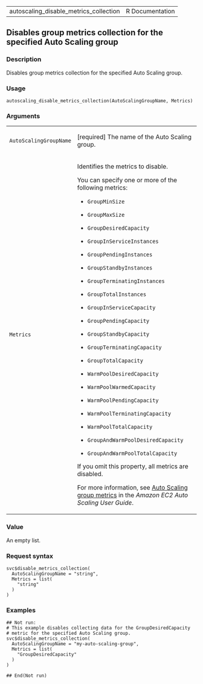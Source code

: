 <table style="width: 100%;">
<tbody>
<tr class="odd">
<td>autoscaling_disable_metrics_collection</td>
<td style="text-align: right;">R Documentation</td>
</tr>
</tbody>
</table>

## Disables group metrics collection for the specified Auto Scaling group

### Description

Disables group metrics collection for the specified Auto Scaling group.

### Usage

    autoscaling_disable_metrics_collection(AutoScalingGroupName, Metrics)

### Arguments

<table>
<colgroup>
<col style="width: 35%" />
<col style="width: 65%" />
</colgroup>
<tbody>
<tr class="odd">
<td><code
id="autoscaling_disable_metrics_collection_:_AutoScalingGroupName">AutoScalingGroupName</code></td>
<td><p>[required] The name of the Auto Scaling group.</p></td>
</tr>
<tr class="even">
<td><code
id="autoscaling_disable_metrics_collection_:_Metrics">Metrics</code></td>
<td><p>Identifies the metrics to disable.</p>
<p>You can specify one or more of the following metrics:</p>
<ul>
<li><p><code>GroupMinSize</code></p></li>
<li><p><code>GroupMaxSize</code></p></li>
<li><p><code>GroupDesiredCapacity</code></p></li>
<li><p><code>GroupInServiceInstances</code></p></li>
<li><p><code>GroupPendingInstances</code></p></li>
<li><p><code>GroupStandbyInstances</code></p></li>
<li><p><code>GroupTerminatingInstances</code></p></li>
<li><p><code>GroupTotalInstances</code></p></li>
<li><p><code>GroupInServiceCapacity</code></p></li>
<li><p><code>GroupPendingCapacity</code></p></li>
<li><p><code>GroupStandbyCapacity</code></p></li>
<li><p><code>GroupTerminatingCapacity</code></p></li>
<li><p><code>GroupTotalCapacity</code></p></li>
<li><p><code>WarmPoolDesiredCapacity</code></p></li>
<li><p><code>WarmPoolWarmedCapacity</code></p></li>
<li><p><code>WarmPoolPendingCapacity</code></p></li>
<li><p><code>WarmPoolTerminatingCapacity</code></p></li>
<li><p><code>WarmPoolTotalCapacity</code></p></li>
<li><p><code>GroupAndWarmPoolDesiredCapacity</code></p></li>
<li><p><code>GroupAndWarmPoolTotalCapacity</code></p></li>
</ul>
<p>If you omit this property, all metrics are disabled.</p>
<p>For more information, see <a
href="https://docs.aws.amazon.com/autoscaling/ec2/userguide/ec2-auto-scaling-cloudwatch-monitoring.html#as-group-metrics">Auto
Scaling group metrics</a> in the <em>Amazon EC2 Auto Scaling User
Guide</em>.</p></td>
</tr>
</tbody>
</table>

### Value

An empty list.

### Request syntax

    svc$disable_metrics_collection(
      AutoScalingGroupName = "string",
      Metrics = list(
        "string"
      )
    )

### Examples

    ## Not run: 
    # This example disables collecting data for the GroupDesiredCapacity
    # metric for the specified Auto Scaling group.
    svc$disable_metrics_collection(
      AutoScalingGroupName = "my-auto-scaling-group",
      Metrics = list(
        "GroupDesiredCapacity"
      )
    )

    ## End(Not run)
